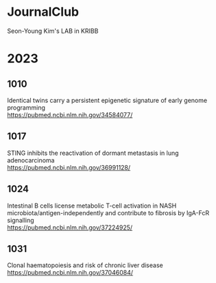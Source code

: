 # JournalClub
Seon-Young Kim's LAB in KRIBB

# 2023
## 1010
Identical twins carry a persistent epigenetic signature of early genome programming
<br> https://pubmed.ncbi.nlm.nih.gov/34584077/

## 1017
STING inhibits the reactivation of dormant metastasis in lung adenocarcinoma
<br> https://pubmed.ncbi.nlm.nih.gov/36991128/

## 1024
Intestinal B cells license metabolic T-cell activation in NASH microbiota/antigen-independently and contribute to fibrosis by IgA-FcR signalling
<br> https://pubmed.ncbi.nlm.nih.gov/37224925/

## 1031
Clonal haematopoiesis and risk of chronic liver disease
<br> https://pubmed.ncbi.nlm.nih.gov/37046084/

